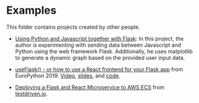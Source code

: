 # Examples

This folder contains projects created by other people.

* [Using Python and Javascript together with Flask](https://www.jitsejan.com/python-and-javascript-in-flask.html): In this project, the author is experimenting with sending data between Javascript and Python using the web framework Flask. Additionally, he uses matplotlib to generate a dynamic graph based on the provided user input data. 
* [useFlask() - or how to use a React frontend for your Flask app](https://ep2019.europython.eu/talks/45EWZZz-useflask-or-how-to-use-a-react-frontend-for-your-flask-app/) from EuroPython 2019. [Video](https://www.youtube.com/watch?v=r0_n9d9x97Y), [slides](https://ep2019.europython.eu/media/conference/slides/45EWZZz-useflask-or-how-to-use-a-react-frontend-for-your-flask-app.pdf), and [code](https://github.com/ThiefMaster/flask-cra-example).

* [Deploying a Flask and React Microservice to AWS ECS](https://testdriven.io/courses/aws-flask-react) from [testdriven.io](https://testdriven.io).


